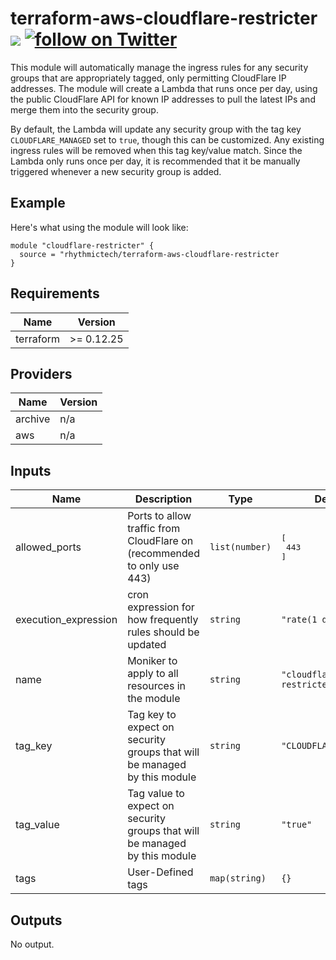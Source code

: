 # terraform-aws-cloudflare-restricter [![](https://github.com/rhythmictech/terraform-aws-cloudflare-restricter/workflows/pre-commit-check/badge.svg)](https://github.com/rhythmictech/terraform-aws-cloudflare-restricter/actions) <a href="https://twitter.com/intent/follow?screen_name=RhythmicTech"><img src="https://img.shields.io/twitter/follow/RhythmicTech?style=social&logo=RhythmicTech" alt="follow on Twitter"></a>

This module will automatically manage the ingress rules for any security groups that are appropriately tagged, only permitting CloudFlare IP addresses. The module will create a Lambda that runs once per day, using the public CloudFlare API for known IP addresses to pull the latest IPs and merge them into the security group.

By default, the Lambda will update any security group with the tag key `CLOUDFLARE_MANAGED` set to `true`,
though this can be customized. Any existing ingress rules will be removed when this tag key/value match. Since the Lambda only runs once per day, it is recommended that it be manually triggered whenever a new security group is added.

## Example
Here's what using the module will look like:

```
module "cloudflare-restricter" {
  source = "rhythmictech/terraform-aws-cloudflare-restricter
}
```

<!-- BEGINNING OF PRE-COMMIT-TERRAFORM DOCS HOOK -->
## Requirements

| Name | Version |
|------|---------|
| terraform | >= 0.12.25 |

## Providers

| Name | Version |
|------|---------|
| archive | n/a |
| aws | n/a |

## Inputs

| Name | Description | Type | Default | Required |
|------|-------------|------|---------|:--------:|
| allowed\_ports | Ports to allow traffic from CloudFlare on (recommended to only use 443) | `list(number)` | <pre>[<br>  443<br>]</pre> | no |
| execution\_expression | cron expression for how frequently rules should be updated | `string` | `"rate(1 day)"` | no |
| name | Moniker to apply to all resources in the module | `string` | `"cloudflare-restricter"` | no |
| tag\_key | Tag key to expect on security groups that will be managed by this module | `string` | `"CLOUDFLARE_MANAGED"` | no |
| tag\_value | Tag value to expect on security groups that will be managed by this module | `string` | `"true"` | no |
| tags | User-Defined tags | `map(string)` | `{}` | no |

## Outputs

No output.

<!-- END OF PRE-COMMIT-TERRAFORM DOCS HOOK -->
